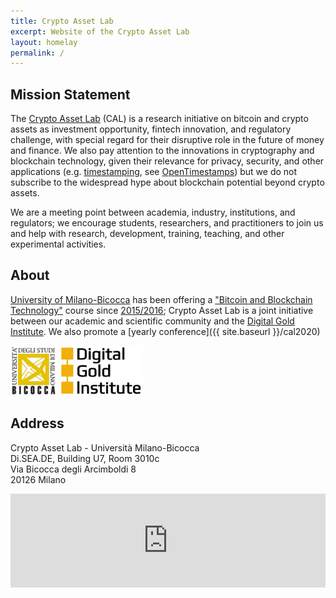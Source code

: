 ```yaml
---
title: Crypto Asset Lab
excerpt: Website of the Crypto Asset Lab
layout: homelay
permalink: /
---
```


## Mission Statement

The [Crypto Asset Lab](https://cryptoassetlab.diseade.unimib.it/) (CAL)
is a research initiative
on bitcoin and crypto assets
as investment opportunity, fintech innovation,
and regulatory challenge,
with special regard for their disruptive role
in the future of money and finance.
We also pay attention to the innovations
in cryptography and blockchain technology,
given their relevance for privacy,
security, and other applications
(e.g. [timestamping](http://dgi.io/ots/), see
[OpenTimestamps](http://opentimestamps.org/))
but we do not subscribe to the widespread hype
about blockchain potential beyond crypto assets.

We are a meeting point between academia, industry,
institutions, and regulators; we encourage students, researchers,
and practitioners to join us and help with
research, development, training, teaching, and
other experimental activities.

## About

[University of Milano-Bicocca](http://www.unimib.it)
has been offering a
["Bitcoin and Blockchain Technology"](http://www.ametrano.net/bbt/)
course since
[2015/2016](http://www.ametrano.net/courses/#past-university-courses);
Crypto Asset Lab is a joint initiative between our
academic and scientific community and the
[Digital Gold Institute](http://www.dgi.io).
We also promote a [yearly conference]({{ site.baseurl }}/cal2020)

[<img src="/img/bicocca-logo.png" height="80">](http://www.diseade.unimib.it/it)
[<img src="/img/dgi-logo.png" height="80">](http://dgi.io)

## Address

Crypto Asset Lab - Università Milano-Bicocca  
Di.SEA.DE, Building U7, Room 3010c  
Via Bicocca degli Arcimboldi 8  
20126 Milano

<iframe src="https://www.google.com/maps/embed?pb=!1m18!1m12!1m3!1d2795.6348896124377!2d9.210284016342875!3d45.51742797910175!2m3!1f0!2f0!3f0!3m2!1i1024!2i768!4f13.1!3m3!1m2!1s0x4786c7481b141dd7%3A0x57e9ff45dc8331de!2sU7+Universit%C3%A0+Milano+Bicocca!5e0!3m2!1sen!2sit!4v1557314816331!5m2!1sen!2sit" width="100%" height="auto" frameborder="0" style="border:0" allowfullscreen></iframe>
